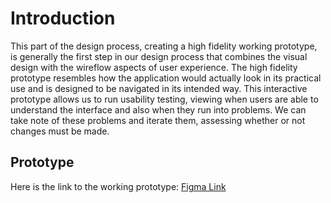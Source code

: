 # Introduction

This part of the design process, creating a high fidelity working prototype, is generally the first step in our design process that combines the visual design with the wireflow aspects of user experience. The high fidelity prototype resembles how the application would actually look in its practical use and is designed to be navigated in its intended way. This interactive prototype allows us to run usability testing, viewing when users are able to understand the interface and also when they run into problems. We can take note of these problems and iterate them, assessing whether or not changes must be made.

## Prototype
Here is the link to the working prototype:
[Figma Link](https://www.figma.com/file/MlkM1nKF9SXcuo9VXr0doi/DH110-Wireframes?node-id=138%3A904)
